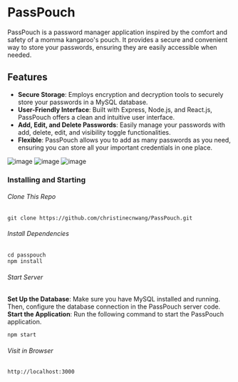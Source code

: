 # PassPouch

PassPouch is a password manager application inspired by the comfort and safety of a momma kangaroo's pouch. It provides a secure and convenient way to store your passwords, ensuring they are easily accessible when needed.

## Features
- **Secure Storage**: Employs encryption and decryption tools to securely store your passwords in a MySQL database.
- **User-Friendly Interface**: Built with Express, Node.js, and React.js, PassPouch offers a clean and intuitive user interface.
- **Add, Edit, and Delete Passwords**: Easily manage your passwords with add, delete, edit, and visibility toggle functionalities.
- **Flexible**: PassPouch allows you to add as many passwords as you need, ensuring you can store all your important credentials in one place.

![image](https://github.com/christinecnwang/PassPouch/assets/96750529/ec47cd03-d7d8-41c5-9a01-370751577757)
![image](https://github.com/christinecnwang/PassPouch/assets/96750529/fd952c67-c205-4ab3-993f-d77e750e3224) ![image](https://github.com/christinecnwang/PassPouch/assets/96750529/63665f3f-5e79-4d37-8d75-8b9cffd8020d)

### Installing and Starting

###### Clone This Repo

```
git clone https://github.com/christinecnwang/PassPouch.git
```

###### Install Dependencies

```
cd passpouch
npm install
```

###### Start Server
**Set Up the Database**: Make sure you have MySQL installed and running. Then, configure the database connection in the PassPouch server code.
**Start the Application**: Run the following command to start the PassPouch application.

```
npm start
```

###### Visit in Browser

```
http://localhost:3000
```
